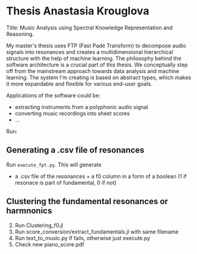 # Thesis Anastasia Krouglova

Title: Music Analysis using Spectral Knowledge Representation and Reasoning.

My master's thesis uses FTP (Fast Padé Transform) to decompose audio signals into resonances and creates a multidimensional hierarchical structure with the help of machine learning. The philosophy behind the software architecture is a crucial part of this thesis. We conceptually step off from the mainstream approach towards data analysis and machine learning. The system I'm creating is based on abstract types, which makes it more expandable and flexible for various end-user goals. 

 Applications of the software could be:
- extracting instruments from a polyphonic audio signal
- converting music recordings into sheet scores
- ...



Run:

## Generating a .csv file of resonances

Run `execute_fpt.py`. This will generate
- a .csv file of the resonances + a f0 column in a form of a boolean (1 if resonace is part of fundamental, 0 if not)

## Clustering the fundamental resonances or harmnonics

2. Run Clustering_f0.jl
2. Run score_conversion/extract_fundamentals.jl with same filename
3. Run text_to_music.py if fails, otherwise just execute.py
4. Check new piano_score.pdf